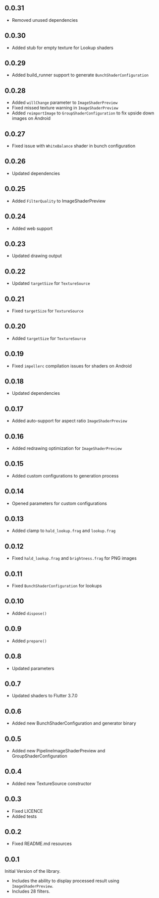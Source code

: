 ## 0.0.31

- Removed unused dependencies

## 0.0.30

- Added stub for empty texture for Lookup shaders

## 0.0.29

- Added build_runner support to generate `BunchShaderConfiguration`

## 0.0.28

- Added `willChange` parameter to  `ImageShaderPreview`
- Fixed missed texture warning in `ImageShaderPreview`
- Added `reimportImage` to `GroupShaderConfiguration` to fix upside down images on Android

## 0.0.27

- Fixed issue with `WhiteBalance` shader in bunch configuration

## 0.0.26

- Updated dependencies

## 0.0.25

- Added `FilterQuality` to ImageShaderPreview

## 0.0.24

- Added web support

## 0.0.23

- Updated drawing output

## 0.0.22

- Updated `targetSize` for `TextureSource`

## 0.0.21

- Fixed `targetSize` for `TextureSource`

## 0.0.20

- Added `targetSize` for `TextureSource`

## 0.0.19

- Fixed `impellerc` compilation issues for shaders on Android

## 0.0.18

- Updated dependencies

## 0.0.17

- Added auto-support for aspect ratio `ImageShaderPreview`

## 0.0.16

- Added redrawing optimization for `ImageShaderPreview`

## 0.0.15

- Added custom configurations to generation process

## 0.0.14

- Opened parameters for custom configurations

## 0.0.13

- Added clamp to `hald_lookup.frag` and `lookup.frag`

## 0.0.12

- Fixed `hald_lookup.frag` and `brightness.frag` for PNG images

## 0.0.11

- Fixed `BunchShaderConfiguration` for lookups

## 0.0.10

- Added `dispose()`

## 0.0.9

- Added `prepare()`

## 0.0.8

- Updated parameters

## 0.0.7

- Updated shaders to Flutter 3.7.0

## 0.0.6

- Added new BunchShaderConfiguration and generator binary

## 0.0.5

- Added new PipelineImageShaderPreview and GroupShaderConfiguration

## 0.0.4

- Added new TextureSource constructor

## 0.0.3

- Fixed LICENCE
- Added tests

## 0.0.2

- Fixed README.md resources

## 0.0.1

Initial Version of the library.

- Includes the ability to display processed result using `ImageShaderPreview`.
- Includes 28 filters.
